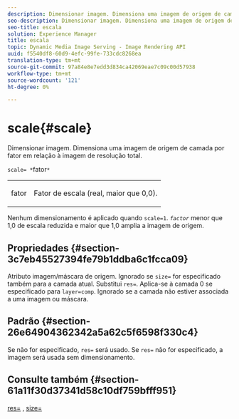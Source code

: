 ```yaml
---
description: Dimensionar imagem. Dimensiona uma imagem de origem de camada por fator em relação à imagem de resolução total.
seo-description: Dimensionar imagem. Dimensiona uma imagem de origem de camada por fator em relação à imagem de resolução total.
seo-title: escala
solution: Experience Manager
title: escala
topic: Dynamic Media Image Serving - Image Rendering API
uuid: f5540df8-60d9-4efc-99fe-733cdc8268ea
translation-type: tm+mt
source-git-commit: 97a84e8e7edd3d834ca42069eae7c09c00d57938
workflow-type: tm+mt
source-wordcount: '121'
ht-degree: 0%

---
```



# scale{#scale}

Dimensionar imagem. Dimensiona uma imagem de origem de camada por fator em relação à imagem de resolução total.

`scale= *`fator`*`

<table id="simpletable_AC596A87494A4213A7D1C76612E8F2FD"> 
 <tr class="strow"> 
  <td class="stentry"> <p><span class="varname"> fator</span> </p> </td> 
  <td class="stentry"> <p>Fator de escala (real, maior que 0,0). </p></td> 
 </tr> 
</table>

Nenhum dimensionamento é aplicado quando `scale=1`. *`factor`* menor que 1,0 de escala reduzida e maior que 1,0 amplia a imagem de origem.

## Propriedades {#section-3c7eb45527394fe79b1ddba6c1fcca09}

Atributo imagem/máscara de origem. Ignorado se `size=` for especificado também para a camada atual. Substitui `res=`. Aplica-se à camada 0 se especificado para `layer=comp`. Ignorado se a camada não estiver associada a uma imagem ou máscara.

## Padrão {#section-26e64904362342a5a62c5f6598f330c4}

Se não for especificado, `res=` será usado. Se `res=` não for especificado, a imagem será usada sem dimensionamento.

## Consulte também {#section-61a11f30d37341d58c10df759bfff951}

[res=](../../../../../is-api/http-ref/image-serving-api-ref/c-http-protocol-reference/c-command-reference/r-res.md#reference-3d6fe416801148dea0f786f2b5169e55) ,  [size=](../../../../../is-api/http-ref/image-serving-api-ref/c-http-protocol-reference/c-data-types/r-size.md#reference-04d383f32c7b4003bed9978cb854747b)
